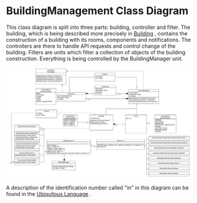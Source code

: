 # BuildingManagement Class Diagram

This class diagram is split into three parts: building, controller and filter. The building, which is being described
more precisely
in [Building](https://git.scc.kit.edu/cm-tm/cm-team/3.projectwork/pse/domain/building/-/blob/dev/pages/bounded_context_entity_relation_view.md)
, contains the construction of a building with its rooms, components and notifications. The controllers are there to
handle API requests and control change of the building. Filters are units which filter a collection of objects of the
building construction. Everything is being controlled by the BuildingManager unit.

![BuildingManagement Class Diagram](../figures/class_diagram/building_management_class_diagram.png)

A description of the identification number called "in" in this diagram can be found in
the [Ubiquitous Language](https://git.scc.kit.edu/-/ide/project/cm-tm/cm-team/3.projectwork/pse/docsc/tree/english-translation/-/pages/ubiquitous_language.md/)
.
